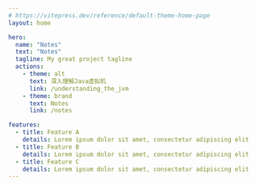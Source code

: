 ```yaml
---
# https://vitepress.dev/reference/default-theme-home-page
layout: home

hero:
  name: "Notes"
  text: "Notes"
  tagline: My great project tagline
  actions:
    - theme: alt
      text: 深入理解Java虚拟机
      link: /understanding_the_jvm
    - theme: brand
      text: Notes
      link: /notes

features:
  - title: Feature A
    details: Lorem ipsum dolor sit amet, consectetur adipiscing elit
  - title: Feature B
    details: Lorem ipsum dolor sit amet, consectetur adipiscing elit
  - title: Feature C
    details: Lorem ipsum dolor sit amet, consectetur adipiscing elit
---
```



